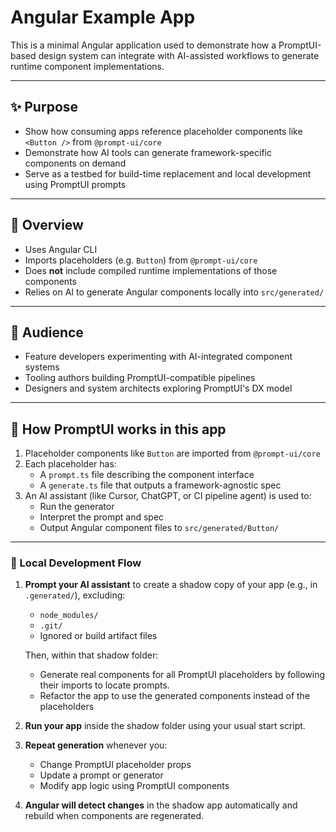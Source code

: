 # Angular Example App

This is a minimal Angular application used to demonstrate how a PromptUI-based design system can integrate with AI-assisted workflows to generate runtime component implementations.

---

## ✨ Purpose

- Show how consuming apps reference placeholder components like `<Button />` from `@prompt-ui/core`
- Demonstrate how AI tools can generate framework-specific components on demand
- Serve as a testbed for build-time replacement and local development using PromptUI prompts

---

## 📄 Overview

- Uses Angular CLI
- Imports placeholders (e.g. `Button`) from `@prompt-ui/core`
- Does **not** include compiled runtime implementations of those components
- Relies on AI to generate Angular components locally into `src/generated/`

---

## 👥 Audience

- Feature developers experimenting with AI-integrated component systems
- Tooling authors building PromptUI-compatible pipelines
- Designers and system architects exploring PromptUI's DX model

---

## 🧠 How PromptUI works in this app

1. Placeholder components like `Button` are imported from `@prompt-ui/core`
2. Each placeholder has:
   - A `prompt.ts` file describing the component interface
   - A `generate.ts` file that outputs a framework-agnostic spec
3. An AI assistant (like Cursor, ChatGPT, or CI pipeline agent) is used to:
   - Run the generator
   - Interpret the prompt and spec
   - Output Angular component files to `src/generated/Button/`

---

### 🧠 Local Development Flow

1. **Prompt your AI assistant** to create a shadow copy of your app (e.g., in `.generated/`), excluding:
   - `node_modules/`
   - `.git/`
   - Ignored or build artifact files

   Then, within that shadow folder:
   - Generate real components for all PromptUI placeholders by following their imports to locate prompts.
   - Refactor the app to use the generated components instead of the placeholders

2. **Run your app** inside the shadow folder using your usual start script.

3. **Repeat generation** whenever you:
   - Change PromptUI placeholder props
   - Update a prompt or generator
   - Modify app logic using PromptUI components

4. **Angular will detect changes** in the shadow app automatically and rebuild when components are regenerated.
